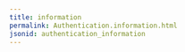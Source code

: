 ```yaml
---
title: information
permalink: Authentication.information.html
jsonid: authentication_information
---
```

